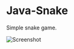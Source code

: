 # Java-Snake

Simple snake game.

![Screenshot](https://user-images.githubusercontent.com/59299111/75813268-59217b00-5d98-11ea-9584-be06cc89aa2c.jpg)

